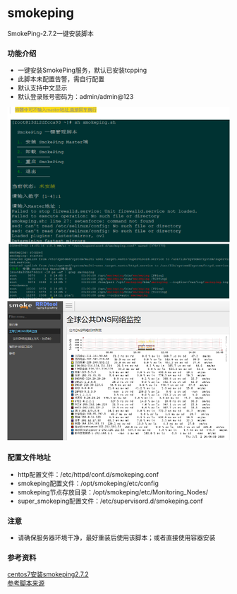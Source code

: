 # smokeping

SmokePing-2.7.2一键安装脚本

### 功能介绍
- 一键安装SmokePing服务，默认已安装tcpping
- 此脚本未配置告警，需自行配置
- 默认支持中文显示
- 默认登录账号密码为：admin/admin@123

![图片1](https://github.com/wabksw/smokeping/raw/master/1.png)
![图片2](https://github.com/wabksw/smokeping/raw/master/2.png)
![图片3](https://github.com/wabksw/smokeping/raw/master/3.png)

### 配置文件地址
- http配置文件：/etc/httpd/conf.d/smokeping.conf
- smokeping配置文件：/opt/smokeping/etc/config
- smokeping节点存放目录：/opt/smokeping/etc/Monitoring_Nodes/
- super_smokeping配置文件：/etc/supervisord.d/smokeping.conf 

### 注意
- 请确保服务器环境干净，最好重装后使用该脚本；或者直接使用容器安装

### 参考资料
[centos7安装smokeping2.7.2](https://www.wsfnk.com/archives/610.html)
<br>
[参考脚本来源](https://github.com/wabksw/smokeping-onekey)
